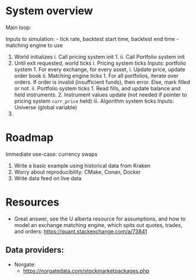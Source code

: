 # System overview
Main loop:

Inputs to simulation:
    - tick rate, backtest start time, backtest end time
    - matching engine to use
1. World initializes
    i. Call pricing system init
        1. 
    ii. Call Portfolio system init
2. Until exit requested, world ticks
    i. Pricing system ticks
        Inputs: portfolio system
        1. For every exchange, for every asset,
            i. Update price, update order book
            ii. Matching engine ticks
                1. For all portfolios, iterate over orders. If order is invalid (insufficient
funds), then error. Else, mark filled or not.
    ii. Portfolio system ticks
        1. Read fills, and update balance and held instruments.
        2. Instrument values update (not needed if pointer to pricing system `curr_price` held)
    iii. Algorithm system ticks
    Inputs: Universe (global variable)
3. 
# Roadmap
Immediate use-case: currency swaps
1. Write a basic example using historical data from Kraken
2. Worry about reproducibility: CMake, Conan, Docker
3. Write data feed on live data

# Resources
* Great answer, see the U alberta resource for assumptions, and how to model an exchange matching
engine, which spits out quotes, trades, and orders:
    https://quant.stackexchange.com/a/73841
## Data providers:
* Norgate:
    - https://norgatedata.com/stockmarketpackages.php
